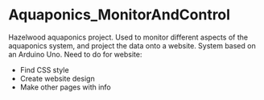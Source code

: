 # Aquaponics_MonitorAndControl
Hazelwood aquaponics project. Used to monitor different aspects of the aquaponics system, and project the data onto a website. System based on an Arduino Uno. 
Need to do for website:
*  Find CSS style
*  Create website design 
*  Make other pages with info 
